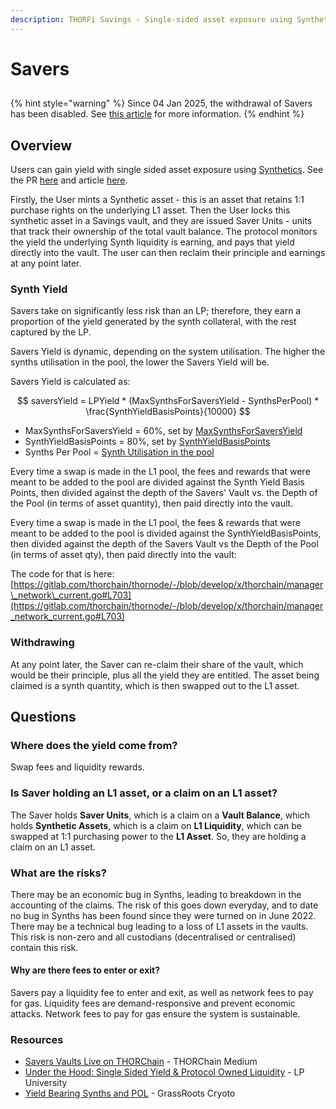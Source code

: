```yaml
---
description: THORFi Savings - Single-sided asset exposure using Synthetics
---
```


# Savers

##

{% hint style="warning" %}
Since 04 Jan 2025, the withdrawal of Savers has been disabled. See [this article](https://medium.com/thorchain/thorfi-unwind-96b46dff72c0) for more information.
{% endhint %}

## Overview

Users can gain yield with single sided asset exposure using [Synthetics](synthetic-asset-model.md). See the PR [here](https://gitlab.com/thorchain/thornode/-/issues/1342) and article [here](https://medium.com/thorchain/thorchain-savers-vaults-fc3f086b4057).

Firstly, the User mints a Synthetic asset - this is an asset that retains 1:1 purchase rights on the underlying L1 asset. Then the User locks this synthetic asset in a Savings vault, and they are issued Saver Units - units that track their ownership of the total vault balance. The protocol monitors the yield the underlying Synth liquidity is earning, and pays that yield directly into the vault. The user can then reclaim their principle and earnings at any point later.

### Synth Yield

Savers take on significantly less risk than an LP; therefore, they earn a proportion of the yield generated by the synth collateral, with the rest captured by the LP.

Savers Yield is dynamic, depending on the system utilisation. The higher the synths utilisation in the pool, the lower the Savers Yield will be.

Savers Yield is calculated as:

$$
saversYield = LPYield * (MaxSynthsForSaversYield - SynthsPerPool) * \frac{SynthYieldBasisPoints}{10000}
$$

* MaxSynthsForSaversYield = 60%, set by [MaxSynthsForSaversYield](https://dev.thorchain.org/mimir.html)
* SynthYieldBasisPoints = 80%, set by [SynthYieldBasisPoints](https://dev.thorchain.org/mimir.html)
* Synths Per Pool = [Synth Utilisation in the pool](synthetic-asset-model.md)

Every time a swap is made in the L1 pool, the fees and rewards that were meant to be added to the pool are divided against the Synth Yield Basis Points, then divided against the depth of the Savers' Vault vs. the Depth of the Pool (in terms of asset quantity), then paid directly into the vault.

Every time a swap is made in the L1 pool, the fees & rewards that were meant to be added to the pool is divided against the SynthYieldBasisPoints, then divided against the depth of the Savers Vault vs the Depth of the Pool (in terms of asset qty), then paid directly into the vault:

The code for that is here:\
[https://gitlab.com/thorchain/thornode/-/blob/develop/x/thorchain/manager\_network\_current.go#L703](https://gitlab.com/thorchain/thornode/-/blob/develop/x/thorchain/manager_network_current.go#L703)

### Withdrawing

At any point later, the Saver can re-claim their share of the vault, which would be their principle, plus all the yield they are entitled. The asset being claimed is a synth quantity, which is then swapped out to the L1 asset.

## Questions

### Where does the yield come from?

Swap fees and liquidity rewards.

### Is Saver holding an L1 asset, or a claim on an L1 asset?

The Saver holds **Saver Units**, which is a claim on a **Vault Balance**, which holds **Synthetic Assets**, which is a claim on **L1 Liquidity**, which can be swapped at 1:1 purchasing power to the **L1 Asset**. So, they are holding a claim on an L1 asset.

### What are the risks?

There may be an economic bug in Synths, leading to breakdown in the accounting of the claims. The risk of this goes down everyday, and to date no bug in Synths has been found since they were turned on in June 2022. There may be a technical bug leading to a loss of L1 assets in the vaults. This risk is non-zero and all custodians (decentralised or centralised) contain this risk.

#### Why are there fees to enter or exit?

Savers pay a liquidity fee to enter and exit, as well as network fees to pay for gas. Liquidity fees are demand-responsive and prevent economic attacks. Network fees to pay for gas ensure the system is sustainable.

### Resources

* [Savers Vaults Live on THORChain](https://medium.com/thorchain/thorchain-savers-vaults-fc3f086b4057) - THORChain Medium
* [Under the Hood: Single Sided Yield & Protocol Owned Liquidity](https://crypto-university.medium.com/under-the-hood-single-sided-yield-protocol-owned-liquidity-a5ef725a5d7a) - LP University
* [Yield Bearing Synths and POL](https://www.youtube.com/watch?v=Up2-arSzH5k) - GrassRoots Cryoto

